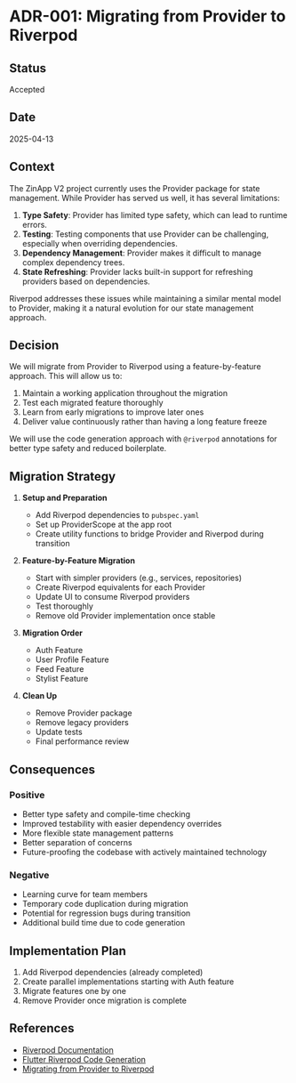 # ADR-001: Migrating from Provider to Riverpod

## Status
Accepted

## Date
2025-04-13

## Context
The ZinApp V2 project currently uses the Provider package for state management. While Provider has served us well, it has several limitations:

1. **Type Safety**: Provider has limited type safety, which can lead to runtime errors.
2. **Testing**: Testing components that use Provider can be challenging, especially when overriding dependencies.
3. **Dependency Management**: Provider makes it difficult to manage complex dependency trees.
4. **State Refreshing**: Provider lacks built-in support for refreshing providers based on dependencies.

Riverpod addresses these issues while maintaining a similar mental model to Provider, making it a natural evolution for our state management approach.

## Decision
We will migrate from Provider to Riverpod using a feature-by-feature approach. This will allow us to:

1. Maintain a working application throughout the migration
2. Test each migrated feature thoroughly
3. Learn from early migrations to improve later ones
4. Deliver value continuously rather than having a long feature freeze

We will use the code generation approach with `@riverpod` annotations for better type safety and reduced boilerplate.

## Migration Strategy
1. **Setup and Preparation**
   - Add Riverpod dependencies to `pubspec.yaml`
   - Set up ProviderScope at the app root
   - Create utility functions to bridge Provider and Riverpod during transition

2. **Feature-by-Feature Migration**
   - Start with simpler providers (e.g., services, repositories)
   - Create Riverpod equivalents for each Provider
   - Update UI to consume Riverpod providers
   - Test thoroughly
   - Remove old Provider implementation once stable

3. **Migration Order**
   - Auth Feature
   - User Profile Feature
   - Feed Feature
   - Stylist Feature

4. **Clean Up**
   - Remove Provider package
   - Remove legacy providers
   - Update tests
   - Final performance review

## Consequences

### Positive
- Better type safety and compile-time checking
- Improved testability with easier dependency overrides
- More flexible state management patterns
- Better separation of concerns
- Future-proofing the codebase with actively maintained technology

### Negative
- Learning curve for team members
- Temporary code duplication during migration
- Potential for regression bugs during transition
- Additional build time due to code generation

## Implementation Plan
1. Add Riverpod dependencies (already completed)
2. Create parallel implementations starting with Auth feature
3. Migrate features one by one
4. Remove Provider once migration is complete

## References
- [Riverpod Documentation](https://riverpod.dev)
- [Flutter Riverpod Code Generation](https://riverpod.dev/docs/concepts/about_code_generation)
- [Migrating from Provider to Riverpod](https://riverpod.dev/docs/from_provider/quickstart)

